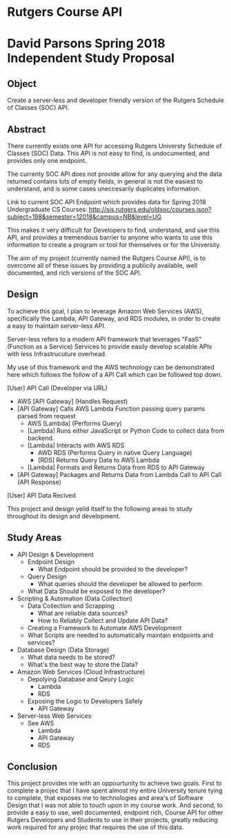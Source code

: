 # Rutgers Course API
# David Parsons Spring 2018 Independent Study Proposal

## Object
  Create a server-less and developer friendly version of the Rutgers Schedule of Classes (SOC) API.

## Abstract
There currently exists one API for accessing Rutgers Universty Schedule of Classes (SOC) Data. This API is not easy to find, is undocumented, and provides only one endpoint.

The currenty SOC API does not provide allow for any querying and the data returned contains lots of empty fields, in general is not the easiest to understand, and is some cases uneccesarily duplicates information.

Link to current SOC API Endpoint which provides data for Spring 2018 Undergraduate CS Courses: http://sis.rutgers.edu/oldsoc/courses.json?subject=198&semester=12018&campus=NB&level=UG

This makes it very difficult for Developers to find, understand, and use this API, and provides a tremendous barrier to anyone who wants to use this information to create a program or tool for themselves or for the University.

The aim of my project (currently named the Rutgers Course API), is to overcome all of these issues by providing a publicily available, well documented, and rich versions of the SOC API.

## Design
To achieve this goal, I plan to leverage Amazon Web Services (AWS), specifically the Lambda, API Gateway, and RDS modules, in order to create a easy to maintain server-less API.

Server-less refers to a modern API framework that leverages "FaaS" (Function as a Service) Services to provide easily develop scalable APIs with less Infrastrucuture overhead.

My use of this framework and the AWS technology can be demonstrated here which follows the follow of a API Call which can be followed top down.

[User] API Call (Developer via URL)
  - AWS [API Gateway] (Handles Request)
  - [API Gateway] Calls AWS Lambda Function passing query params parsed from request
    - AWS [Lambda] (Performs Query)
    - [Lambda] Runs either JavaScript or Python Code to collect data from backend.
    - [Lambda] Interacts with AWS RDS
      - AWD RDS (Performs Query in native Query Language)
      - [RDS] Returns Query Data to AWS Lambda
    - [Lambda] Formats and Returns Data from RDS to API Gateway
  - [API Gateway] Packages and Returns Data from Lambda Call to API Call (API Response)    

[User] API Data Recived

This project and design yeild itself to the following areas to study throughout its design and development.

## Study Areas
  - API Design & Development
    - Endpoint Design
      - What Endpoint should be provided to the developer?
    - Query Design
      - What queries should the developer be allowed to perform
     - What Data Should be exposed to the developer?
  - Scripting & Automation (Data Collection)
    - Data Collection and Scrapping
      - What are reliable data sources?
      - How to Reliably Collect and Update API Data?
     - Creating a Framework to Automate AWS Development
      - What Scripts are needed to automatically maintain endpoints and services?
  - Database Design (Data Storage)
    - What data needs to be stored?
    - What's the best way to store the Data?
  - Amazon Web Services (Cloud Infrastructure)
    - Depolying Database and Qeury Logic
      - Lambda
      - RDS
    - Exposing the Logic to Developers Safely
      - API Gateway
  - Server-less Web Services
    - See AWS
      - Lambda
      - API Gateway
      - RDS

## Conclusion
This project provides me with an oppourtunity to achieve two goals. First to complete a projec that I have spent almost my entire University tenure tying to complete, that exposes me to technologies and area's of Software Design that I was not able to touch upon in my course work. And second, to provide a easy to use, well documented, endpoint rich, Course API for other Rutgers Developers and Students to use in their projects, greatly reducing work required for any projec that requires the use of this data.
